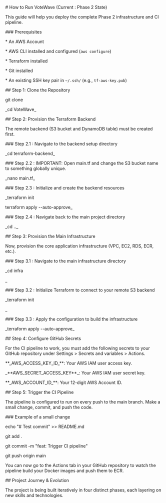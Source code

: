 \# How to Run VoteWave (Current : Phase 2 State)



This guide will help you deploy the complete Phase 2 infrastructure and CI pipeline.



\### Prerequisites



\*   An AWS Account

\*   AWS CLI installed and configured (`aws configure`)

\*   Terraform installed

\*   Git installed

\*   An existing SSH key pair in `~/.ssh/` (e.g., `tf-aws-key.pub`)



\## Step 1: Clone the Repository



git clone <your-repository-url>

\_cd VoteWave\_



\## Step 2: Provision the Terraform Backend

The remote backend (S3 bucket and DynamoDB table) must be created first.



\### Step 2.1 : Navigate to the backend setup directory

\_cd terraform-backend\_



\### Step 2.2 : IMPORTANT: Open main.tf and change the S3 bucket name to something globally unique.

\_nano main.tf\_ 



\### Step 2.3 : Initialize and create the backend resources

\_terraform init

terraform apply --auto-approve\_



\### Step 2.4 : Navigate back to the main project directory

\_cd ..\_



\## Step 3: Provision the Main Infrastructure

Now, provision the core application infrastructure (VPC, EC2, RDS, ECR, etc.).



\### Step 3.1 : Navigate to the main infrastructure directory

\_cd infra

\_

\### Step 3.2 : Initialize Terraform to connect to your remote S3 backend

\_terraform init

\_

\### Step 3.3 : Apply the configuration to build the infrastructure

\_terraform apply --auto-approve\_



\## Step 4: Configure GitHub Secrets

For the CI pipeline to work, you must add the following secrets to your GitHub repository under Settings > Secrets and variables > Actions.



\*\*\_AWS\_ACCESS\_KEY\_ID\_\*\*: Your AWS IAM user access key.

\_\*\*AWS\_SECRET\_ACCESS\_KEY\*\*\_: Your AWS IAM user secret key.

\*\*\_AWS\_ACCOUNT\_ID\_\*\*: Your 12-digit AWS Account ID.



\## Step 5: Trigger the CI Pipeline

The pipeline is configured to run on every push to the main branch. Make a small change, commit, and push the code.



\### Example of a small change

echo "# Test commit" >> README.md

git add .

git commit -m "feat: Trigger CI pipeline"

git push origin main



You can now go to the Actions tab in your GitHub repository to watch the pipeline build your Docker images and push them to ECR.



\## Project Journey \& Evolution

The project is being built iteratively in four distinct phases, each layering on new skills and technologies.

